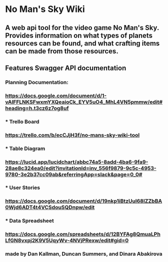 # No Man's Sky Wiki

## A web api tool for the video game No Man's Sky. Provides information on what types of planets resources can be found, and what crafting items can be made from those resources.
## Features Swagger API documentation


### Planning Documentation:
### https://docs.google.com/document/d/1-vAlFFLNKSFwxmYXQeaioCk_EYV5uO4_MhL4VN5pmmw/edit#heading=h.t3cz6z7og8uf
### * Trello Board
###   https://trello.com/b/ecCJjH3f/no-mans-sky-wiki-tool
### * Table Diagram
###   https://lucid.app/lucidchart/abbc74a5-8add-4ba6-9fa9-28ae8c324ea0/edit?invitationId=inv_556f9879-9c5c-4953-9780-3e2b37cc09ab&referringApp=slack&page=0_0#
### * User Stories
###   https://docs.google.com/document/d/19nkp1iBtzUul68lZZbBA0Wjd6ADT4t4VCSdouSQDnpw/edit
### * Data Spreadsheet
###   https://docs.google.com/spreadsheets/d/12BYFAg8QmuaLPhLfGN8vxpj2K9V5UqyWv-4NVjPRexw/edit#gid=0


### made by Dan Kallman, Duncan Summers, and Dinara Abakirova
